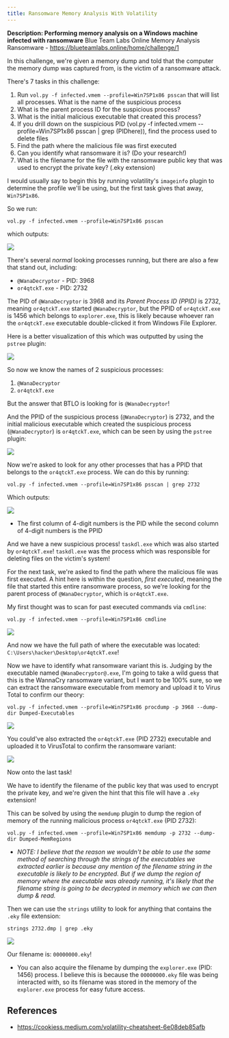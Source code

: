 ```yaml
---
title: Ransomware Memory Analysis With Volatility
---
```


**Description: Performing memory analysis on a Windows machine infected with ransomware**
Blue Team Labs Online Memory Analysis Ransomware - https://blueteamlabs.online/home/challenge/1

In this challenge, we're given a memory dump and told that the computer the memory dump was captured from, is the victim of a ransomware attack.

There's 7 tasks in this challenge:

1. Run `vol.py -f infected.vmem --profile=Win7SP1x86 psscan` that will list all processes. What is the name of the suspicious process
2. What is the parent process ID for the suspicious process?
3. What is the initial malicious executable that created this process?
4. If you drill down on the suspicious PID (vol.py -f infected.vmem --profile=Win7SP1x86 psscan | grep (PIDhere)), find the process used to delete files
5. Find the path where the malicious file was first executed
6. Can you identify what ransomware it is? (Do your research!)
7. What is the filename for the file with the ransomware public key that was used to encrypt the private key? (.eky extension)

I would usually say to begin this by running volatility's `imageinfo` plugin to determine the profile we'll be using, but the first task gives that away, `Win7SP1x86`.

So we run:

`vol.py -f infected.vmem --profile=Win7SP1x86 psscan`

which outputs:

![](https://i.imgur.com/QooWwlQ.png)

There's several *normal* looking processes running, but there are also a few that stand out, including:

* `@WanaDecryptor` - PID: 3968
* `or4qtckT.exe` - PID: 2732

The PID of `@WanaDecryptor` is 3968 and its *Parent Process ID (PPID)* is 2732, meaning `or4qtckT.exe` started `@WanaDecryptor`, but the PPID of `or4qtckT.exe` is 1456 which belongs to `explorer.exe`, this is likely because whoever ran the `or4qtckT.exe` executable double-clicked it from Windows File Explorer.

Here is a better visualization of this which was outputted by using the `pstree` plugin:

![](https://i.imgur.com/9dBdLwp.png)

So now we know the names of 2 suspicious processes:

1. `@WanaDecryptor`
2. `or4qtckT.exe`

But the answer that BTLO is looking for is `@WanaDecryptor`!

And the PPID of the suspicious process (`@WanaDecryptor`) is 2732, and the initial malicious executable which created the suspicious process (`@WanaDecryptor`) is `or4qtckT.exe`, which can be seen by using the `pstree` plugin:

![](https://i.imgur.com/uOVVGjh.png)

Now we're asked to look for any other processes that has a PPID that belongs to the `or4qtckT.exe` process. We can do this by running:

`vol.py -f infected.vmem --profile=Win7SP1x86 psscan | grep 2732`

Which outputs:

![](https://i.imgur.com/q5IBLe9.png)

* The first column of 4-digit numbers is the PID while the second column of 4-digit numbers is the PPID

And we have a new suspicious process! `taskdl.exe` which was also started by `or4qtckT.exe`! `taskdl.exe` was the process which was responsible for deleting files on the victim's system!

For the next task, we're asked to find the path where the malicious file was first executed. A hint here is within the question, *first executed*, meaning the file that started this entire ransomware process, so we're looking for the parent process of `@WanaDecryptor`, which is `or4qtckT.exe`.

My first thought was to scan for past executed commands via `cmdline`:

`vol.py -f infected.vmem --profile=Win7SP1x86 cmdline`

![](https://i.imgur.com/8TqmMnZ.png)

And now we have the full path of where the executable was located: `C:\Users\hacker\Desktop\or4qtckT.exe`!

Now we have to identify what ransomware variant this is. Judging by the executable named `@WanaDecryptor@.exe`, I'm going to take a wild guess that this is the WannaCry ransomware variant, but I want to be 100% sure, so we can extract the ransomware executable from memory and upload it to Virus Total to confirm our theory:

`vol.py -f infected.vmem --profile=Win7SP1x86 procdump -p 3968 --dump-dir Dumped-Executables`

![](https://i.imgur.com/WshFWTj.png)

You could've also extracted the `or4qtckT.exe` (PID 2732) executable and uploaded it to VirusTotal to confirm the ransomware variant:

![](https://i.imgur.com/6kXOom6.png)

Now onto the last task!

We have to identify the filename of the public key that was used to encrypt the private key, and we're given the hint that this file will have a `.eky` extension!

This can be solved by using the `memdump` plugin to dump the region of memory of the running malicious process `or4qtckT.exe` (PID 2732):

`vol.py -f infected.vmem --profile=Win7SP1x86 memdump -p 2732 --dump-dir Dumped-MemRegions`

* *NOTE: I believe that the reason we wouldn't be able to use the same method of searching through the strings of the executables we extracted earlier is because any mention of the filename string in the executable is likely to be encrypted. But if we dump the region of memory where the executable was already running, it's likely that the filename string is going to be decrypted in memory which we can then dump & read.*

Then we can use the `strings` utility to look for anything that contains the `.eky` file extension:

`strings 2732.dmp | grep .eky`

![](https://i.imgur.com/jUtZo4l.png)

Our filename is: `00000000.eky`!

* You can also acquire the filename by dumping the `explorer.exe` (PID: 1456) process. I believe this is because the `00000000.eky` file was being interacted with, so its filename was stored in the memory of the `explorer.exe` process for easy future access.

## References

* https://cookiess.medium.com/volatility-cheatsheet-6e08deb85afb

